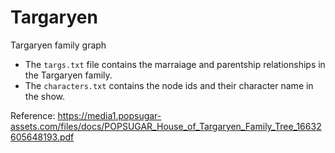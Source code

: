 # Targaryen
Targaryen family graph
- The `targs.txt` file contains the marraiage and parentship relationships in the Targaryen family.
- The `characters.txt` contains the node ids and their character name in the show.

Reference: https://media1.popsugar-assets.com/files/docs/POPSUGAR_House_of_Targaryen_Family_Tree_16632605648193.pdf

